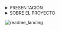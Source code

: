 <details>
<summary> PRESENTACIÓN </summary>

  <br>

  Hola! Soy Noelia, desarrolladora web full-stack.
  Actualmente me encuentro estudando y estoy pronta a recibirme de programadora.

  Actualmente manejo los siguientes stack:

  - Java + Spring + Mysql

  - Python + Django + Postgresql

  - JavaScript + Angular + MongoDb


</details>

<details>
<summary> SOBRE EL PROYECTO </summary>

<br>

  Se trata de una landing page, que fue creada para el servicio de psicología.

  Se respetan los tonos de la paleta base (**#737373** y **#848fff**) matizando con tintes mas orientados a la gama de violetas

  ### JUSTIFICACIÓN:

  EL tono morado o violeta (reemplazados en cierta parte) está relacionado con:

  - la creatividad

  - la sensibilidad a la belleza o los grandes ideales

  - promueve la armonía de la mente y las emociones, 

  - y la introspección.

### APLICACIÓN EN EL PROYECTO:

Se matizó acorde a páginas web encontradas e inspirativas, las más populares, casualmente utilizan esta gama de colores.
La preferencia radica en los items mostrados anteriormenre.
Pueden hacerse ajustes, sí. Pero en esta oportunidad se presenta con los cambios mencionados.

</details>

![readme_landing](https://github.com/Noelia-Ruiz/Proyecto_Final/assets/111775575/e52a9485-3bc8-424b-81d7-90f58fd34318)
